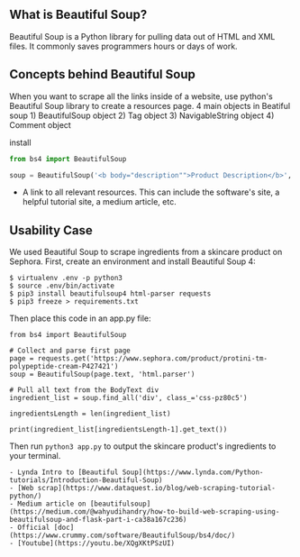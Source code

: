 ## What is Beautiful Soup?
Beautiful Soup is a Python library for pulling data out of HTML and XML files. It commonly saves programmers hours or days of work.

## Concepts behind Beautiful Soup
When you want to scrape all the links inside of a website, use python's Beautiful Soup library to create a resources page. 4 main objects in Beatiful soup
    1) BeautifulSoup object
    2) Tag object
    3) NavigableString object
    4) Comment object

install 
```python
from bs4 import BeautifulSoup

soup = BeautifulSoup('<b body="description"">Product Description</b>', 'html')
```
  - A link to all relevant resources. This can include the software's site, a helpful tutorial site, a medium article, etc.
  

## Usability Case
We used Beautiful Soup to scrape ingredients from a skincare product on Sephora. First, create an environment and install Beautiful Soup 4:

```$ pip3 install virtualenv
$ virtualenv .env -p python3
$ source .env/bin/activate
$ pip3 install beautifulsoup4 html-parser requests
$ pip3 freeze > requirements.txt
```

Then place this code in an app.py file:

```import requests
from bs4 import BeautifulSoup

# Collect and parse first page
page = requests.get('https://www.sephora.com/product/protini-tm-polypeptide-cream-P427421')
soup = BeautifulSoup(page.text, 'html.parser')

# Pull all text from the BodyText div
ingredient_list = soup.find_all('div', class_='css-pz80c5')

ingredientsLength = len(ingredient_list)

print(ingredient_list[ingredientsLength-1].get_text())
```

Then run `python3 app.py` to output the skincare product's ingredients to your terminal.

    - Lynda Intro to [Beautiful Soup](https://www.lynda.com/Python-tutorials/Introduction-Beautiful-Soup)
    - [Web scrap](https://www.dataquest.io/blog/web-scraping-tutorial-python/)
    - Medium article on [beautifulsoup](https://medium.com/@wahyudihandry/how-to-build-web-scraping-using-beautifulsoup-and-flask-part-i-ca38a167c236)
    - Official [doc](https://www.crummy.com/software/BeautifulSoup/bs4/doc/)
    - [Youtube](https://youtu.be/XQgXKtPSzUI)

